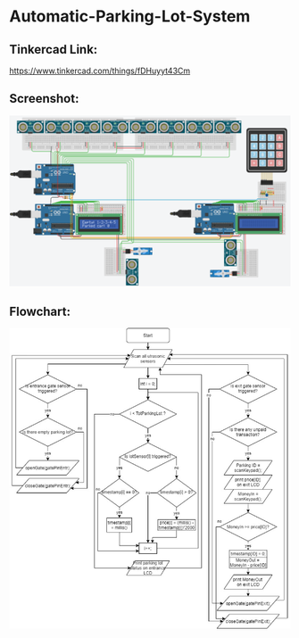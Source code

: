 # Automatic-Parking-Lot-System

## Tinkercad Link:
https://www.tinkercad.com/things/fDHuyyt43Cm

## Screenshot:
![tinkercad](/ss/tinkercad.png)

## Flowchart:
![flowchart](/ss/flowchart.jpg)
